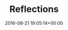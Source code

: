 ---
title:		"Reflections"
type:		"photos"
mediatype:		"upload"
location:		"Berlin, Germany"
date:		"2016-08-21 19:05:14+00:00"
album:		"abandoned"
filename:		"cite-foche-reflections.md"
series:		"cite-foche"
cl_public_id:		"abandoned/cite-foche-reflections"
cl_version:		1497000103
format:		"tiff"
bytes:		6670160
width:		2560
height:		1440
colours:
- "#211C11"
- "#020101"
- "#776348"
- "#090605"
- "#0C0E08"
- "#070501"
- "#010001"
- "#050805"
- "#030100"
- "#C3A376"
- "#000001"
- "#030203"
- "#E6E5CC"
- "#7F6652"
- "#D2C3AC"
exposure_mode:		"Auto"
program:		"Aperture-priority AE"
aperture:		"4.5"
focal_length:		"60.0 mm"
iso:		"1250"
shutter_speed:		"1/80"
metering:		"Spot"
flash:		"Off, Did not fire"
white_balance:		"Custom"
colour_temp:		"5000"
has_crop:		"false"
orientation:		"Horizontal (normal)"
camera_model:		"NIKON D800"
lens_info:		"24-70mm f/2.8"
artist:		"No artist info"
x_resolution:		"300"
y_resolution:		"300"
---